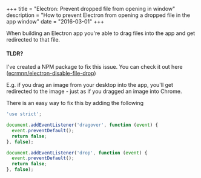 +++
title = "Electron: Prevent dropped file from opening in window"
description = "How to prevent Electron from opening a dropped file in the app window"
date = "2016-03-01"
+++

When building an Electron app you're able to drag files into the app and get redirected to that file.

#### TLDR?
I've created a NPM package to fix this issue.
You can check it out here ([ecrmnn/electron-disable-file-drop](https://github.com/ecrmnn/electron-disable-file-drop))


E.g. if you drag an image from your desktop into the app, you'll get redirected to the image - just as if you dragged an image into Chrome.

There is an easy way to fix this by adding the following

```javascript
'use strict';

document.addEventListener('dragover', function (event) {
  event.preventDefault();
  return false;
}, false);

document.addEventListener('drop', function (event) {
  event.preventDefault();
  return false;
}, false);
```